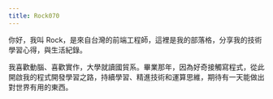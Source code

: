 ```yaml
---
title: Rock070
---
```


你好，我叫 Rock，是來自台灣的前端工程師，這裡是我的部落格，分享我的技術學習心得，與生活紀錄。

我喜歡動腦、喜歡實作，大學就讀國貿系。畢業那年，因為好奇接觸寫程式，從此開啟我的程式開發學習之路，持續學習、精進技術和運算思維，期待有一天能做出對世界有用的東西。
